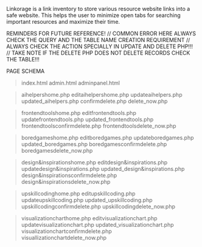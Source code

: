 Linkorage is a link inventory to store various resource website links into a safe website. This helps the user to minimize open tabs for searching important resources and maximize their time.

REMINDERS FOR FUTURE REFERENCE! 
 // COMMON ERROR HERE ALWAYS CHECK THE QUERY AND THE TABLE NAME CREATION REQUIREMENT
 // ALWAYS CHECK THE ACTION SPECIALLY IN UPDATE AND DELETE PHP!!!
 // TAKE NOTE IF THE DELETE PHP DOES NOT DELETE RECORDS CHECK THE TABLE!!!


PAGE SCHEMA

>index.html 
>admin.html
>adminpanel.html

>aihelpershome.php
>editaihelpershome.php
>updateaihelpers.php
>updated_aihelpers.php
>confirmdelete.php
>delete_now.php

>frontendtoolshome.php
>editfrontendtools.php
>updatefrontendtools.php
>updated_frontendtools.php
>frontendtoolsconfirmdelete.php
>frontendtoolsdelete_now.php

>boredgameshome.php
>editboredgames.php
>updateboredgames.php
>updated_boredgames.php
>boredgamesconfirmdelete.php
>boredgamesdelete_now.php

>design&inspirationshome.php
>editdesign&inspirations.php
>updatedesign&inspirations.php
>updated_design&inspirations.php
>design&inspirationsconfirmdelete.php
>design&inspirationsdelete_now.php

>upskillcodinghome.php
>editupskillcoding.php
>updateupskillcoding.php
>updated_upskillcoding.php
>upskillcodingconfirmdelete.php
>upskillcodingdelete_now.php

>visualizationcharthome.php
>editvisualizationchart.php
>updatevisualizationchart.php
>updated_visualizationchart.php
>visualizationchartconfirmdelete.php
>visuallizationchartdelete_now.php